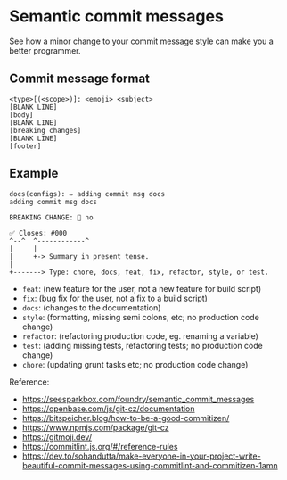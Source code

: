 # Semantic commit messages

See how a minor change to your commit message style can make you a better programmer.

## Commit message format

```
<type>[(<scope>)]: <emoji> <subject>
[BLANK LINE]
[body]
[BLANK LINE]
[breaking changes]
[BLANK LINE]
[footer]
```

## Example

```
docs(configs): ✏️ adding commit msg docs
adding commit msg docs

BREAKING CHANGE: 🧨 no

✅ Closes: #000
^--^  ^------------^
|     |
|     +-> Summary in present tense.
|
+-------> Type: chore, docs, feat, fix, refactor, style, or test.
```

- `feat`: (new feature for the user, not a new feature for build script)
- `fix`: (bug fix for the user, not a fix to a build script)
- `docs`: (changes to the documentation)
- `style`: (formatting, missing semi colons, etc; no production code change)
- `refactor`: (refactoring production code, eg. renaming a variable)
- `test`: (adding missing tests, refactoring tests; no production code change)
- `chore`: (updating grunt tasks etc; no production code change)

Reference:

- https://seesparkbox.com/foundry/semantic_commit_messages
- https://openbase.com/js/git-cz/documentation
- https://bitspeicher.blog/how-to-be-a-good-commitizen/
- https://www.npmjs.com/package/git-cz
- https://gitmoji.dev/
- https://commitlint.js.org/#/reference-rules
- https://dev.to/sohandutta/make-everyone-in-your-project-write-beautiful-commit-messages-using-commitlint-and-commitizen-1amn
